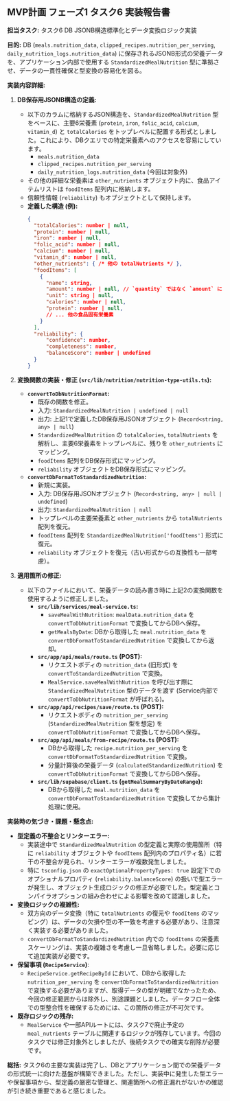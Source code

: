 ## MVP計画 フェーズ1 タスク6 実装報告書

**担当タスク:** タスク6 DB JSONB構造標準化とデータ変換ロジック実装

**目的:**
DB (`meals.nutrition_data`, `clipped_recipes.nutrition_per_serving`, `daily_nutrition_logs.nutrition_data`) に保存されるJSONB形式の栄養データを、アプリケーション内部で使用する `StandardizedMealNutrition` 型に準拠させ、データの一貫性確保と型変換の容易化を図る。

**実装内容詳細:**

1.  **DB保存用JSONB構造の定義:**
    *   以下のカラムに格納するJSON構造を、`StandardizedMealNutrition` 型をベースに、主要6栄養素 (`protein`, `iron`, `folic_acid`, `calcium`, `vitamin_d`) と `totalCalories` をトップレベルに配置する形式としました。これにより、DBクエリでの特定栄養素へのアクセスを容易にしています。
        *   `meals.nutrition_data`
        *   `clipped_recipes.nutrition_per_serving`
        *   `daily_nutrition_logs.nutrition_data` (今回は対象外)
    *   その他の詳細な栄養素は `other_nutrients` オブジェクト内に、食品アイテムリストは `foodItems` 配列内に格納します。
    *   信頼性情報 (`reliability`) もオブジェクトとして保持します。
    *   **定義した構造 (例):**
        ```json
        {
          "totalCalories": number | null,
          "protein": number | null,
          "iron": number | null,
          "folic_acid": number | null,
          "calcium": number | null,
          "vitamin_d": number | null,
          "other_nutrients": { /* 他の totalNutrients */ },
          "foodItems": [
            {
              "name": string,
              "amount": number | null, // `quantity` ではなく `amount` に
              "unit": string | null,
              "calories": number | null,
              "protein": number | null,
              // ... 他の食品固有栄養素
            }
          ],
          "reliability": {
              "confidence": number,
              "completeness": number,
              "balanceScore": number | undefined
          }
        }
        ```

2.  **変換関数の実装・修正 (`src/lib/nutrition/nutrition-type-utils.ts`):**
    *   **`convertToDbNutritionFormat`:**
        *   既存の関数を修正。
        *   入力: `StandardizedMealNutrition | undefined | null`
        *   出力: 上記1で定義したDB保存用JSONオブジェクト (`Record<string, any> | null`)
        *   `StandardizedMealNutrition` の `totalCalories`, `totalNutrients` を解析し、主要6栄養素をトップレベルに、残りを `other_nutrients` にマッピング。
        *   `foodItems` 配列をDB保存形式にマッピング。
        *   `reliability` オブジェクトをDB保存形式にマッピング。
    *   **`convertDbFormatToStandardizedNutrition`:**
        *   新規に実装。
        *   入力: DB保存用JSONオブジェクト (`Record<string, any> | null | undefined`)
        *   出力: `StandardizedMealNutrition | null`
        *   トップレベルの主要栄養素と `other_nutrients` から `totalNutrients` 配列を復元。
        *   `foodItems` 配列を `StandardizedMealNutrition['foodItems']` 形式に復元。
        *   `reliability` オブジェクトを復元（古い形式からの互換性も一部考慮）。

3.  **適用箇所の修正:**
    *   以下のファイルにおいて、栄養データの読み書き時に上記2の変換関数を使用するように修正しました。
        *   **`src/lib/services/meal-service.ts`:**
            *   `saveMealWithNutrition`: `mealData.nutrition_data` を `convertToDbNutritionFormat` で変換してからDBへ保存。
            *   `getMealsByDate`: DBから取得した `meal.nutrition_data` を `convertDbFormatToStandardizedNutrition` で変換してから返却。
        *   **`src/app/api/meals/route.ts` (POST):**
            *   リクエストボディの `nutrition_data` (旧形式) を `convertToStandardizedNutrition` で変換。
            *   `MealService.saveMealWithNutrition` を呼び出す際に `StandardizedMealNutrition` 型のデータを渡す (Service内部で `convertToDbNutritionFormat` が呼ばれる)。
        *   **`src/app/api/recipes/save/route.ts` (POST):**
            *   リクエストボディの `nutrition_per_serving` (`StandardizedMealNutrition` 型を想定) を `convertToDbNutritionFormat` で変換してからDBへ保存。
        *   **`src/app/api/meals/from-recipe/route.ts` (POST):**
            *   DBから取得した `recipe.nutrition_per_serving` を `convertDbFormatToStandardizedNutrition` で変換。
            *   分量計算後の栄養データ (`calculatedStandardizedNutrition`) を `convertToDbNutritionFormat` で変換してからDBへ保存。
        *   **`src/lib/supabase/client.ts` (`getMealSummaryByDateRange`):**
            *   DBから取得した `meal.nutrition_data` を `convertDbFormatToStandardizedNutrition` で変換してから集計処理に使用。

**実装時の気づき・課題・懸念点:**

*   **型定義の不整合とリンターエラー:**
    *   実装途中で `StandardizedMealNutrition` の型定義と実際の使用箇所（特に `reliability` オブジェクトや `foodItems` 配列内のプロパティ名）に若干の不整合が見られ、リンターエラーが複数発生しました。
    *   特に `tsconfig.json` の `exactOptionalPropertyTypes: true` 設定下でのオプショナルプロパティ (`reliability.balanceScore`) の扱いで型エラーが発生し、オブジェクト生成ロジックの修正が必要でした。型定義とコンパイラオプションの組み合わせによる影響を改めて認識しました。
*   **変換ロジックの複雑性:**
    *   双方向のデータ変換（特に `totalNutrients` の復元や `foodItems` のマッピング）は、データの欠損や型の不一致を考慮する必要があり、注意深く実装する必要がありました。
    *   `convertDbFormatToStandardizedNutrition` 内での `foodItems` の栄養素スケーリングは、実装の複雑さを考慮し一旦省略しました。必要に応じて追加実装が必要です。
*   **保留事項 (`RecipeService`)**:
    *   `RecipeService.getRecipeById` において、DBから取得した `nutrition_per_serving` を `convertDbFormatToStandardizedNutrition` で変換する必要がありますが、取得データの型が明確でなかったため、今回の修正範囲からは除外し、別途課題としました。データフロー全体での型整合性を確保するためには、この箇所の修正が不可欠です。
*   **既存ロジックの残存:**
    *   `MealService` や一部APIルートには、タスク7で廃止予定の `meal_nutrients` テーブルに関連するロジックが残存しています。今回のタスクでは修正対象外としましたが、後続タスクでの確実な削除が必要です。

**総括:**
タスク6の主要な実装は完了し、DBとアプリケーション間での栄養データの形式統一に向けた基盤が構築できました。ただし、実装中に発生した型エラーや保留事項から、型定義の厳密な管理と、関連箇所への修正漏れがないかの確認が引き続き重要であると感じました。


